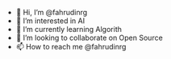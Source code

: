 - 👋 Hi, I’m @fahrudinrg
- 👀 I’m interested in AI
- 🌱 I’m currently learning Algorith
- 💞️ I’m looking to collaborate on Open Source
- 📫 How to reach me @fahrudinrg

<!---
fahrudinrg/fahrudinrg is a ✨ special ✨ repository because its `README.md` (this file) appears on your GitHub profile.
You can click the Preview link to take a look at your changes.
--->
